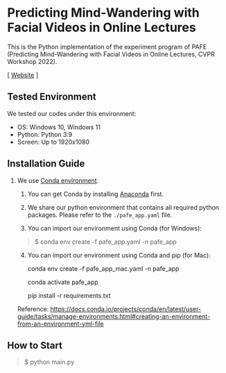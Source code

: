 # Predicting Mind-Wandering with Facial Videos in Online Lectures
This is the Python implementation of the experiment program of PAFE (Predicting Mind-Wandering with Facial Videos in Online Lectures, CVPR Workshop 2022).

<!--[ [Paper](https://nmsl.kaist.ac.kr/projects/attention/) ]-->
[ [Website](https://nmsl.kaist.ac.kr/projects/attention/) ]

## Tested Environment
We tested our codes under this environment:
- OS: Windows 10, Windows 11
- Python: Python 3.9
- Screen: Up to 1920x1080


## Installation Guide

1. We use [Conda environment](https://docs.conda.io/).

   1. You can get Conda by installing [Anaconda](https://www.anaconda.com/) first. 
   
   2. We share our python environment that contains all required python packages. Please refer to the `./pafe_app.yaml` file.
   
   3. You can import our environment using Conda (for Windows):

   > $ conda env create -f pafe_app.yaml -n pafe_app

   4. You can import our environment using Conda and pip (for Mac):
		
		conda env create -f pafe_app_mac.yaml -n pafe_app

		conda activate pafe_app

		pip install -r requirements.txt

   Reference: https://docs.conda.io/projects/conda/en/latest/user-guide/tasks/manage-environments.html#creating-an-environment-from-an-environment-yml-file

## How to Start

> $ python main.py
